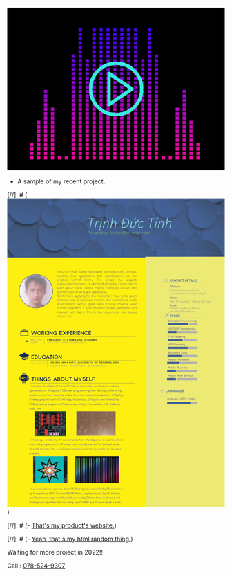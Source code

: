 

<a href="/BlogPostAssets/video/Untitled.mp4" title="Link Title"><img src="/BlogPostAssets/video/other.png" alt="Audio Visualization." style="float: none; margin-right: 25vw;"/></a>
- A sample of my recent project.

[//]: # (![](0001.jpg))

[//]: # (- [That's my product's website.](http://ngoisaola.com))

[//]: # (- [Yeah, that's my html random thing.](https://groutlloyd.github.io/Portfolio.html))

Waiting for more project in 2022!!

Call : [078-524-9307](tel:07885249307)
